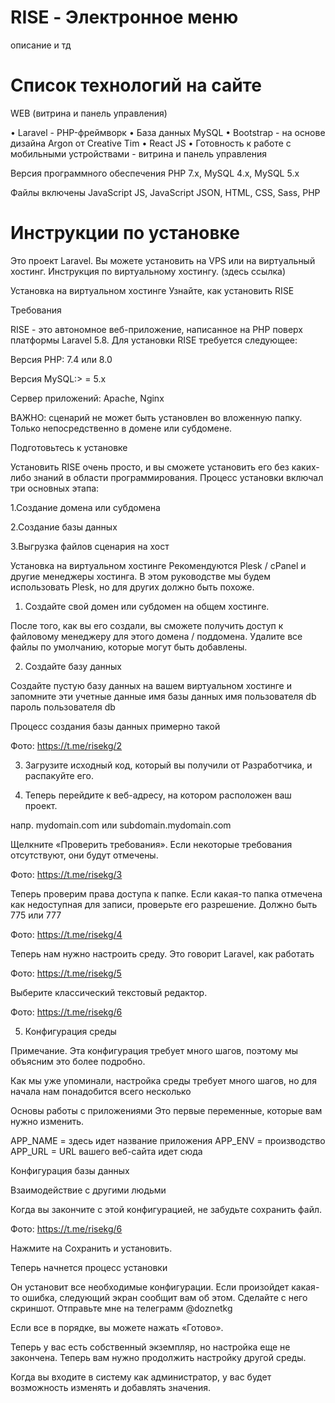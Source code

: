 # RISE - Электронное меню
описание и тд

# Список технологий на сайте

WEB (витрина и панель управления)

• Laravel - PHP-фреймворк
• База данных MySQL
• Bootstrap - на основе дизайна Argon от Creative Tim
• React JS
• Готовность к работе с мобильными устройствами - витрина и панель управления

Версия программного обеспечения
PHP 7.x, MySQL 4.x,
MySQL 5.x

Файлы включены
JavaScript JS, JavaScript JSON, HTML, CSS, Sass, PHP

# Инструкции по установке

Это проект Laravel. Вы можете установить на VPS или на виртуальный хостинг. Инструкция по виртуальному хостингу.  (здесь ссылка)

Установка на виртуальном хостинге
Узнайте, как установить RISE

Требования

RISE - это автономное веб-приложение, написанное на PHP поверх платформы Laravel 5.8. Для установки RISE требуется следующее:

Версия PHP: 7.4 или 8.0

Версия MySQL:> = 5.x

Сервер приложений: Apache, Nginx

ВАЖНО: сценарий не может быть установлен во вложенную папку. Только непосредственно в домене или субдомене.

Подготовьтесь к установке

Установить RISE очень просто, и вы сможете установить его без каких-либо знаний в области программирования. Процесс установки включал три основных этапа:

1.Создание домена или субдомена

2.Создание базы данных

3.Выгрузка файлов сценария на хост

Установка на виртуальном хостинге
Рекомендуются Plesk / cPanel и другие менеджеры хостинга. В этом руководстве мы будем использовать Plesk, но для других должно быть похоже.

1. Создайте свой домен или субдомен на общем хостинге.

После того, как вы его создали, вы сможете получить доступ к файловому менеджеру для этого домена / поддомена.
Удалите все файлы по умолчанию, которые могут быть добавлены.

2. Создайте базу данных

Создайте пустую базу данных на вашем виртуальном хостинге и запомните эти учетные данные
имя базы данных
имя пользователя db
пароль пользователя db

Процесс создания базы данных примерно такой

Фото: https://t.me/risekg/2

3. Загрузите исходный код, который вы получили от Разработчика, и распакуйте его.

4. Теперь перейдите к веб-адресу, на котором расположен ваш проект.

напр. mydomain.com или subdomain.mydomain.com

Щелкните «Проверить требования». Если некоторые требования отсутствуют, они будут отмечены.

Фото: https://t.me/risekg/3

Теперь проверим права доступа к папке. Если какая-то папка отмечена как недоступная для записи, проверьте его разрешение. Должно быть 775 или 777

Фото: https://t.me/risekg/4

Теперь нам нужно настроить среду. Это говорит Laravel, как работать

Фото: https://t.me/risekg/5

Выберите классический текстовый редактор.

Фото: https://t.me/risekg/6


5. Конфигурация среды

Примечание. Эта конфигурация требует много шагов, поэтому мы объясним это более подробно.

Как мы уже упоминали, настройка среды требует много шагов, но для начала нам понадобится всего несколько

Основы работы с приложениями Это первые переменные, которые вам нужно изменить.

APP_NAME = здесь идет название приложения
APP_ENV = производство
APP_URL = URL вашего веб-сайта идет сюда


Конфигурация базы данных

Взаимодействие с другими людьми

Когда вы закончите с этой конфигурацией, не забудьте сохранить файл.

Фото: https://t.me/risekg/6

Нажмите на Сохранить и установить.

Теперь начнется процесс установки

Он установит все необходимые конфигурации. Если произойдет какая-то ошибка, следующий экран сообщит вам об этом. Сделайте с него скриншот. Отправьте мне на телеграмм @doznetkg

Если все в порядке, вы можете нажать «Готово».

Теперь у вас есть собственный экземпляр, но настройка еще не закончена. Теперь вам нужно продолжить настройку другой среды.

Когда вы входите в систему как администратор, у вас будет возможность изменять и добавлять значения.

